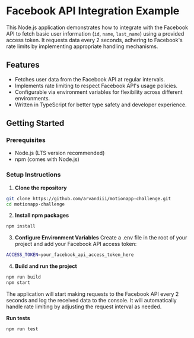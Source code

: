 # Facebook API Integration Example

This Node.js application demonstrates how to integrate with the Facebook API to fetch basic user information (`id`, `name`, `last_name`) using a provided access token. It requests data every 2 seconds, adhering to Facebook's rate limits by implementing appropriate handling mechanisms.

## Features

- Fetches user data from the Facebook API at regular intervals.
- Implements rate limiting to respect Facebook API's usage policies.
- Configurable via environment variables for flexibility across different environments.
- Written in TypeScript for better type safety and developer experience.

## Getting Started

### Prerequisites

- Node.js (LTS version recommended)
- npm (comes with Node.js)

### Setup Instructions

1. **Clone the repository**

```bash
git clone https://github.com/arvandiii/motionapp-challenge.git
cd motionapp-challenge
```

2. **Install npm packages**

```bash
npm install
```

3. **Configure Environment Variables**
Create a .env file in the root of your project and add your Facebook API access token:

```bash
ACCESS_TOKEN=your_facebook_api_access_token_here
```

4. **Build and run the project**
```bash
npm run build
npm start
```
The application will start making requests to the Facebook API every 2 seconds and log the received data to the console. It will automatically handle rate limiting by adjusting the request interval as needed.

**Run tests**
```bash
npm run test
```
